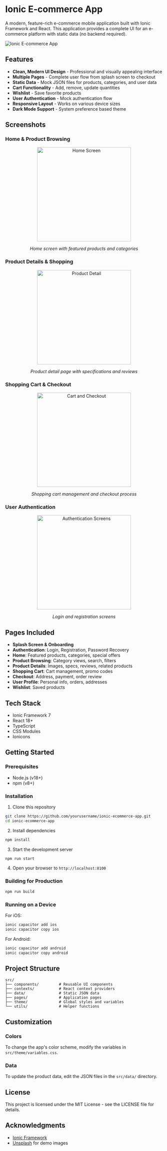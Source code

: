 # Ionic E-commerce App

A modern, feature-rich e-commerce mobile application built with Ionic Framework and React. This application provides a complete UI for an e-commerce platform with static data (no backend required).

![Ionic E-commerce App](/public/preview.png)

## Features

- **Clean, Modern UI Design** - Professional and visually appealing interface
- **Multiple Pages** - Complete user flow from splash screen to checkout
- **Static Data** - Mock JSON files for products, categories, and user data
- **Cart Functionality** - Add, remove, update quantities
- **Wishlist** - Save favorite products
- **User Authentication** - Mock authentication flow
- **Responsive Layout** - Works on various device sizes
- **Dark Mode Support** - System preference based theme

## Screenshots

### Home & Product Browsing
<div align="center">
  <img src="screenshots/home-screen.png" alt="Home Screen" width="300"/>
  <p><em>Home screen with featured products and categories</em></p>
</div>

### Product Details & Shopping
<div align="center">
  <img src="screenshots/product-detail.png" alt="Product Detail" width="300"/>
  <p><em>Product detail page with specifications and reviews</em></p>
</div>

### Shopping Cart & Checkout
<div align="center">
  <img src="screenshots/cart-checkout.png" alt="Cart and Checkout" width="300"/>
  <p><em>Shopping cart management and checkout process</em></p>
</div>

### User Authentication
<div align="center">
  <img src="screenshots/auth-screens.png" alt="Authentication Screens" width="300"/>
  <p><em>Login and registration screens</em></p>
</div>


## Pages Included

- **Splash Screen & Onboarding**
- **Authentication**: Login, Registration, Password Recovery
- **Home**: Featured products, categories, special offers
- **Product Browsing**: Category views, search, filters
- **Product Details**: Images, specs, reviews, related products
- **Shopping Cart**: Cart management, promo codes
- **Checkout**: Address, payment, order review
- **User Profile**: Personal info, orders, addresses
- **Wishlist**: Saved products

## Tech Stack

- Ionic Framework 7
- React 18+
- TypeScript
- CSS Modules
- Ionicons

## Getting Started

### Prerequisites

- Node.js (v18+)
- npm (v8+)

### Installation

1. Clone this repository
```bash
git clone https://github.com/yourusername/ionic-ecommerce-app.git
cd ionic-ecommerce-app
```

2. Install dependencies
```bash
npm install
```

3. Start the development server
```bash
npm run start
```

4. Open your browser to `http://localhost:8100`

### Building for Production

```bash
npm run build
```

### Running on a Device

For iOS:
```bash
ionic capacitor add ios
ionic capacitor copy ios
```

For Android:
```bash
ionic capacitor add android
ionic capacitor copy android
```

## Project Structure

```
src/
├── components/         # Reusable UI components
├── contexts/           # React context providers
├── data/               # Static JSON data
├── pages/              # Application pages
├── theme/              # Global styles and variables
└── utils/              # Helper functions
```

## Customization

### Colors

To change the app's color scheme, modify the variables in `src/theme/variables.css`.

### Data

To update the product data, edit the JSON files in the `src/data/` directory.

## License

This project is licensed under the MIT License - see the LICENSE file for details.

## Acknowledgments

- [Ionic Framework](https://ionicframework.com/)
- [Unsplash](https://unsplash.com/) for demo images 